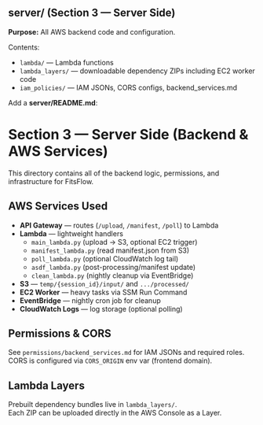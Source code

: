 ## server/ (Section 3 — Server Side)

**Purpose:** All AWS backend code and configuration.  

Contents:
- `lambda/` — Lambda functions  
- `lambda_layers/` — downloadable dependency ZIPs including EC2 worker code
- `iam_policies/` — IAM JSONs, CORS configs, backend_services.md  

Add a **server/README.md**:

# Section 3 — Server Side (Backend & AWS Services)

This directory contains all of the backend logic, permissions, and infrastructure for FitsFlow.

## AWS Services Used
- **API Gateway** — routes (`/upload`, `/manifest`, `/poll`) to Lambda
- **Lambda** — lightweight handlers
  - `main_lambda.py` (upload → S3, optional EC2 trigger)
  - `manifest_lambda.py` (read manifest.json from S3)
  - `poll_lambda.py` (optional CloudWatch log tail)
  - `asdf_lambda.py` (post-processing/manifest update)
  - `clean_lambda.py` (nightly cleanup via EventBridge)
- **S3** — `temp/{session_id}/input/` and `.../processed/`
- **EC2 Worker** — heavy tasks via SSM Run Command
- **EventBridge** — nightly cron job for cleanup
- **CloudWatch Logs** — log storage (optional polling)

## Permissions & CORS
See `permissions/backend_services.md` for IAM JSONs and required roles.  
CORS is configured via `CORS_ORIGIN` env var (frontend domain).

## Lambda Layers
Prebuilt dependency bundles live in `lambda_layers/`.  
Each ZIP can be uploaded directly in the AWS Console as a Layer.  

